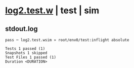 # [log2.test.w](../../../../../../tests/sdk_tests/math/log2.test.w) | test | sim

## stdout.log
```log
pass ─ log2.test.wsim » root/env0/test:inflight absolute

Tests 1 passed (1)
Snapshots 1 skipped
Test Files 1 passed (1)
Duration <DURATION>
```

